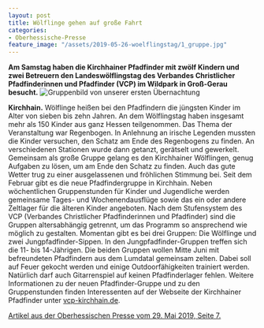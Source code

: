 ```yaml
---
layout: post
title: Wölflinge gehen auf große Fahrt
categories:
- Oberhessische-Presse
feature_image: "/assets/2019-05-26-woelflingstag/1_gruppe.jpg"
---
```


**Am Samstag haben die Kirchhainer Pfadfinder mit zwölf Kindern und zwei Betreuern den Landeswölflingstag des Verbandes Christlicher Pfadfinderinnen und Pfadfinder (VCP) im Wildpark in Groß-Gerau besucht.**
![Gruppenbild von unserer ersten Übernachtung](/assets/2019-05-26-woelflingstag/1_gruppe.jpg)

**Kirchhain.** Wölflinge heißen bei den Pfadfindern die jüngsten Kinder im Alter von sieben bis zehn Jahren. An dem Wölflingstag haben insgesamt mehr als 150 Kinder aus ganz Hessen teilgenommen.
Das Thema der Veranstaltung war Regenbogen. In Anlehnung an irische Legenden mussten die Kinder versuchen, den Schatz am Ende des Regenbogens zu finden. An verschiedenen Stationen wurde dann getanzt, gerätselt und gewerkelt.
Gemeinsam als große Gruppe gelang es den Kirchhainer Wölflingen, genug Aufgaben zu lösen, um am Ende den Schatz zu finden. Auch das gute Wetter trug zu einer ausgelassenen und fröhlichen Stimmung bei.
Seit dem Februar gibt es die neue Pfadfindergruppe in Kirchhain. Neben wöchentlichen Gruppenstunden für Kinder und Jugendliche werden gemeinsame Tages- und Wochenendausflüge sowie das ein oder andere Zeltlager für die älteren Kinder angeboten.
Nach dem Stufensystem des VCP (Verbandes Christlicher Pfadfinderinnen und Pfadfinder) sind die Gruppen altersabhängig getrennt, um das Programm so ansprechend wie möglich zu gestalten. Momentan gibt es bei drei Gruppen: Die Wölflinge und zwei Jungpfadfinder-Sippen.
In den Jungpfadfinder-Gruppen treffen sich die 11- bis 14-Jährigen. Die beiden Gruppen wollen Mitte Juni mit befreundeten Pfadfindern aus dem Lumdatal gemeinsam zelten. Dabei soll auf Feuer gekocht werden und einige Outdoorfähigkeiten trainiert werden. Natürlich darf auch Gitarrenspiel auf keinen Pfadfinderlager fehlen.
Weitere Informationen zu der neuen Pfadfinder-Gruppe und zu den Gruppenstunden finden Interessenten auf der Webseite der Kirchhainer Pfadfinder unter [vcp-kirchhain.de](https://vcp-kirchhain.de).


[Artikel aus der Oberhessischen Presse vom 29. Mai 2019, Seite 7.](/assets/references/2019-05-29-oberhessische-presse.pdf)